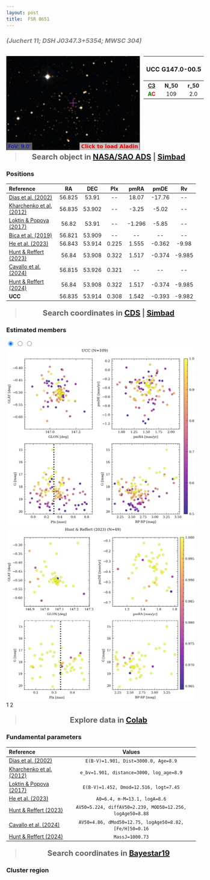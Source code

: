 ```yaml
---
layout: post
title:  FSR 0651
---
```

<h3><span style="color: #808080;"><i>(Juchert 11; DSH J0347.3+5354; MWSC 304)</i></span></h3><div style="display: flex; justify-content: space-between; width:720px;height:250px">
<div style="text-align: center;">

<!-- Static image + data attributes for FOV and target -->
<img id="aladin_img"
     data-umami-event="aladin_load"
     src="https://raw.githubusercontent.com/ucc23/Q2N/main/plots/fsr0651_aladin.webp"
     alt="Click to load Aladin Lite" 
     style="width:355px;height:250px; cursor: pointer;"
     data-fov="0.067" 
     data-target="56.835 53.914"/>
<!-- Div to contain Aladin Lite viewer -->
<div id="aladin-lite-div" style="width:355px;height:250px;display:none;"></div>
<!-- Aladin Lite script (will be loaded after the image is clicked) -->
<script src="{{ site.baseurl }}/scripts/aladin_load.js"></script>

</div>
<!-- Left block -->

<table style="width:355px;height:250px;">
  <!-- Row 1 (title) -->
  <tr>
    <td colspan="5"><h3>UCC G147.0-00.5</h3></td>
  </tr>
  <!-- Row 2 -->
  <tr>
    <th style="text-align: center;"><a href="https://ucc.ar/faq#what-is-the-c3-parameter" title="Combined class">C3</a></th>
    <th style="text-align: center;"><div title="Stars with membership probability >50%">N_50</div></th>
    <th style="text-align: center;"><div title="Radius that contains half the members [arcmin]">r_50</div></th>
  </tr>
  <!-- Row 3 -->
  <tr>
    <td style="text-align: center;"><span style="color: green; font-weight: bold;">A</span><span style="color: red; font-weight: bold;">C</span></td>
    <td style="text-align: center;">109</td>
    <td style="text-align: center;">2.0</td>
  </tr>
</table>
</div>

> <p style="text-align:center; font-weight: bold; font-size:20px">Search object in <a data-umami-event="nasa_search" href="https://ui.adsabs.harvard.edu/search/q=%20collection%3Aastronomy%20body%3A%22FSR%200651%22&sort=date%20desc%2C%20bibcode%20desc&p_=0" target="_blank">NASA/SAO ADS</a> | <a data-umami-event="simbad_search" href="https://simbad.cds.unistra.fr/simbad/sim-id-refs?Ident=fsr0651" target="_blank">Simbad</a></p>


### Positions

| Reference    | RA    | DEC   | Plx  | pmRA  | pmDE   |  Rv  |
| :---         | :---: | :---: | :---: | :---: | :---: | :---: |
|[Dias et al. (2002)](https://ui.adsabs.harvard.edu/abs/2002A%26A...389..871D) | 56.825 | 53.91 | -- | 18.07 | -17.76 | -- |
|[Kharchenko et al. (2012)](https://ui.adsabs.harvard.edu/abs/2012A%26A...543A.156K) | 56.835 | 53.902 | -- | -3.25 | -5.02 | -- |
|[Loktin & Popova (2017)](https://ui.adsabs.harvard.edu/abs/2017AstBu..72..257L) | 56.82 | 53.91 | -- | -1.296 | -5.85 | -- |
|[Bica et al. (2019)](https://ui.adsabs.harvard.edu/abs/2019AJ....157...12B) | 56.821 | 53.909 | -- | -- | -- | -- |
|[He et al. (2023)](https://ui.adsabs.harvard.edu/abs/2023ApJS..267...34H) | 56.843 | 53.914 | 0.225 | 1.555 | -0.362 | -9.98 |
|[Hunt & Reffert (2023)](https://ui.adsabs.harvard.edu/abs/2023A%26A...673A.114H) | 56.84 | 53.908 | 0.322 | 1.517 | -0.374 | -9.985 |
|[Cavallo et al. (2024)](https://ui.adsabs.harvard.edu/abs/2024AJ....167...12C) | 56.815 | 53.926 | 0.321 | -- | -- | -- |
|[Hunt & Reffert (2024)](https://ui.adsabs.harvard.edu/abs/2024A%26A...686A..42H) | 56.84 | 53.908 | 0.322 | 1.517 | -0.374 | -9.985 |
| **UCC** |56.835 | 53.914 | 0.308 | 1.542 | -0.393 | -9.982 |

> <p style="text-align:center; font-weight: bold; font-size:20px">Search coordinates in <a data-umami-event="cds_coord_search" href="https://cdsportal.u-strasbg.fr/?target=56.835,+53.914" target="_blank">CDS</a> | <a data-umami-event="simbad_coord_search" href="https://simbad.cds.unistra.fr/mobile/object_list.html?coord=56.835%2053.914&output=json&radius=5&userEntry=fsr0651" target="_blank">Simbad</a></p>

### Estimated members

<div class="carousel">
<input type="radio" name="radio-btn" id="slide1" checked>
<input type="radio" name="radio-btn" id="slide1">
<input type="radio" name="radio-btn" id="slide2">
<div class="slides">
<div class="slide">
<a href="https://raw.githubusercontent.com/ucc23/Q2N/main/plots/UCC/fsr0651.webp" target="_blank">
<img src="https://raw.githubusercontent.com/ucc23/Q2N/main/plots/UCC/fsr0651.webp" alt="FSR 0651 UCC">
</a>
</div>
<div class="slide">
<a href="https://raw.githubusercontent.com/ucc23/Q2N/main/plots/HUNT23/fsr0651.webp" target="_blank">
<img src="https://raw.githubusercontent.com/ucc23/Q2N/main/plots/HUNT23/fsr0651.webp" alt="FSR 0651 HUNT23">
</a>
</div>
</div>
<div class="indicators">
<label for="slide1">1</label>
<label for="slide2">2</label>
</div>
</div>


> <p style="text-align:center; font-weight: bold; font-size:20px">Explore data in <a data-umami-event="colab" href="https://colab.research.google.com/github/ucc23/ucc/blob/main/assets/notebook.ipynb" target="_blank">Colab</a></p>


### Fundamental parameters

| Reference |  Values |
| :---      |  :---:  |
| [Dias et al. (2002)](https://ui.adsabs.harvard.edu/abs/2002A%26A...389..871D) | `E(B-V)=1.901, Dist=3000.0, Age=8.9` |
| [Kharchenko et al. (2012)](https://ui.adsabs.harvard.edu/abs/2012A%26A...543A.156K) | `e_bv=1.901, distance=3000, log_age=8.9` |
| [Loktin & Popova (2017)](https://ui.adsabs.harvard.edu/abs/2017AstBu..72..257L) | `E(B-V)=1.452, Dmod=12.516, logt=7.45` |
| [He et al. (2023)](https://ui.adsabs.harvard.edu/abs/2023ApJS..267...34H) | `A0=6.4, m-M=13.1, logA=8.6` |
| [Hunt & Reffert (2023)](https://ui.adsabs.harvard.edu/abs/2023A%26A...673A.114H) | `AV50=5.224, diffAV50=2.239, MOD50=12.256, logAge50=8.88` |
| [Cavallo et al. (2024)](https://ui.adsabs.harvard.edu/abs/2024AJ....167...12C) | `AV50=4.86, dMod50=12.75, logAge50=8.82, [Fe/H]50=0.16` |
| [Hunt & Reffert (2024)](https://ui.adsabs.harvard.edu/abs/2024A%26A...686A..42H) | `MassJ=1000.73` |

> <p style="text-align:center; font-weight: bold; font-size:20px">Search coordinates in <a data-umami-event="bayestar" href="http://argonaut.skymaps.info/query?lon=147.075%20&lat=-0.502&coordsys=gal&mapname=bayestar2019" target="_blank">Bayestar19</a></p>


### Cluster region

<html lang="en">
  <body>
    <center>
    <div id="plot-params"
         data-oc-name="fsr0651"
         data-ra-center="56.83"
         data-dec-center="53.91"
         data-rad-deg="2.0"
         data-plx="0.308">
    </div>
    <div id="plot-container">
        <div id="plot"></div>
    </div>
    <script defer type="module" src="{{ site.baseurl }}/scripts/radec_scatter.js"></script>
    </center>
  </body>
</html>
<br>
